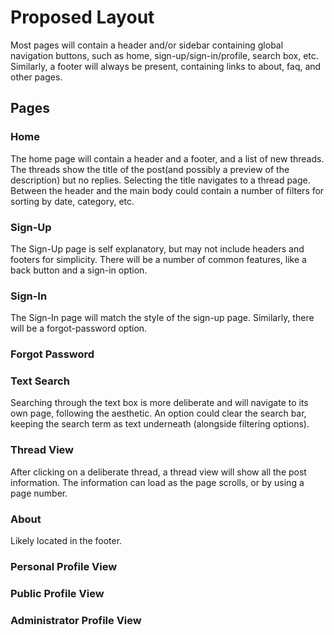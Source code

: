 # Proposed Layout

Most pages will contain a header and/or sidebar containing global navigation buttons, such as home, sign-up/sign-in/profile, search box, etc. Similarly, a footer will always be present, containing links to about, faq, and other pages.

## Pages

### Home

The home page will contain a header and a footer, and a list of new threads. The threads show the title of the post(and possibly a preview of the description) but no replies. Selecting the title navigates to a thread page. Between the header and the main body could contain a number of filters for sorting by date, category, etc.

### Sign-Up

The Sign-Up page is self explanatory, but may not include headers and footers for simplicity. There will be a number of common features, like a back button and a sign-in option.

### Sign-In

The Sign-In page will match the style of the sign-up page. Similarly, there will be a forgot-password option.

### Forgot Password

### Text Search

Searching through the text box is more deliberate and will navigate to its own page, following the aesthetic. An option could clear the search bar, keeping the search term as text underneath (alongside filtering options).

### Thread View

After clicking on a deliberate thread, a thread view will show all the post information. The information can load as the page scrolls, or by using a page number.

### About

Likely located in the footer.

### Personal Profile View

### Public Profile View

### Administrator Profile View
